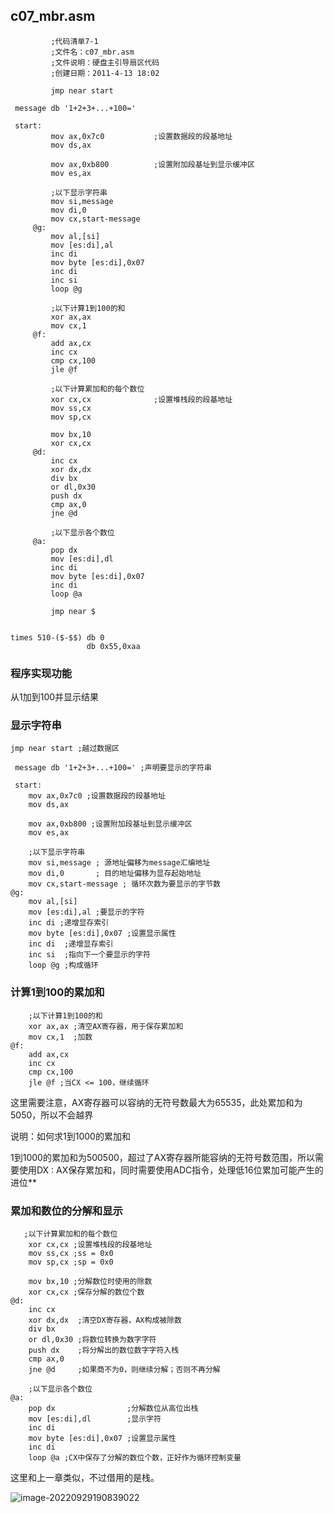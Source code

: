 ## c07_mbr.asm

```
         ;代码清单7-1
         ;文件名：c07_mbr.asm
         ;文件说明：硬盘主引导扇区代码
         ;创建日期：2011-4-13 18:02
         
         jmp near start
	
 message db '1+2+3+...+100='
        
 start:
         mov ax,0x7c0           ;设置数据段的段基地址 
         mov ds,ax

         mov ax,0xb800          ;设置附加段基址到显示缓冲区
         mov es,ax

         ;以下显示字符串 
         mov si,message          
         mov di,0
         mov cx,start-message
     @g:
         mov al,[si]
         mov [es:di],al
         inc di
         mov byte [es:di],0x07
         inc di
         inc si
         loop @g

         ;以下计算1到100的和 
         xor ax,ax
         mov cx,1
     @f:
         add ax,cx
         inc cx
         cmp cx,100
         jle @f

         ;以下计算累加和的每个数位 
         xor cx,cx              ;设置堆栈段的段基地址
         mov ss,cx
         mov sp,cx

         mov bx,10
         xor cx,cx
     @d:
         inc cx
         xor dx,dx
         div bx
         or dl,0x30
         push dx
         cmp ax,0
         jne @d

         ;以下显示各个数位 
     @a:
         pop dx
         mov [es:di],dl
         inc di
         mov byte [es:di],0x07
         inc di
         loop @a
       
         jmp near $ 
       

times 510-($-$$) db 0
                 db 0x55,0xaa
```



### 程序实现功能

从1加到100并显示结果



### 显示字符串

```
jmp near start ;越过数据区
	
 message db '1+2+3+...+100=' ;声明要显示的字符串
        
 start:
    mov ax,0x7c0 ;设置数据段的段基地址 
    mov ds,ax
 
    mov ax,0xb800 ;设置附加段基址到显示缓冲区
    mov es,ax
 
    ;以下显示字符串 
    mov si,message ; 源地址偏移为message汇编地址         
    mov di,0       ; 目的地址偏移为显存起始地址
    mov cx,start-message ; 循环次数为要显示的字节数
@g:
    mov al,[si]
    mov [es:di],al ;要显示的字符
    inc di ;递增显存索引
    mov byte [es:di],0x07 ;设置显示属性
    inc di  ;递增显存索引
    inc si  ;指向下一个要显示的字符
    loop @g ;构成循环
```



### 计算1到100的累加和

```
    ;以下计算1到100的和 
    xor ax,ax ;清空AX寄存器，用于保存累加和
    mov cx,1  ;加数
@f:
    add ax,cx
    inc cx
    cmp cx,100
    jle @f ;当CX <= 100，继续循环
```

这里需要注意，AX寄存器可以容纳的无符号数最大为65535，此处累加和为5050，所以不会越界


说明：如何求1到1000的累加和

1到1000的累加和为500500，超过了AX寄存器所能容纳的无符号数范围，所以需要使用DX : AX保存累加和，同时需要使用ADC指令，处理低16位累加可能产生的进位**



### 累加和数位的分解和显示

```
   ;以下计算累加和的每个数位 
    xor cx,cx ;设置堆栈段的段基地址
    mov ss,cx ;ss = 0x0
    mov sp,cx ;sp = 0x0
 
    mov bx,10 ;分解数位时使用的除数
    xor cx,cx ;保存分解的数位个数
@d:
    inc cx
    xor dx,dx  ;清空DX寄存器，AX构成被除数
    div bx
    or dl,0x30 ;将数位转换为数字字符
    push dx    ;将分解出的数位数字字符入栈
    cmp ax,0
    jne @d     ;如果商不为0，则继续分解；否则不再分解
 
    ;以下显示各个数位 
@a:
    pop dx                ;分解数位从高位出栈
    mov [es:di],dl        ;显示字符
    inc di
    mov byte [es:di],0x07 ;设置显示属性
    inc di
    loop @a ;CX中保存了分解的数位个数，正好作为循环控制变量
```

这里和上一章类似，不过借用的是栈。



![image-20220929190839022](https://luminary74-1312852271.cos.ap-beijing.myqcloud.com/202209291908482.png)